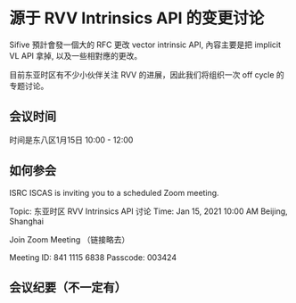 # 源于 RVV Intrinsics API 的变更讨论

Sifive 預計會發一個大的 RFC 更改 vector intrinsic API, 內容主要是把 implicit VL API 拿掉, 以及一些相對應的更改。

目前东亚时区有不少小伙伴关注 RVV 的进展，因此我们将组织一次 off cycle 的专题讨论。

## 会议时间

时间是东八区1月15日 10:00 - 12:00

## 如何参会

ISRC ISCAS is inviting you to a scheduled Zoom meeting.

Topic: 东亚时区 RVV Intrinsics API 讨论
Time: Jan 15, 2021 10:00 AM Beijing, Shanghai

Join Zoom Meeting
（链接略去）

Meeting ID: 841 1115 6838
Passcode: 003424

## 会议纪要（不一定有）
